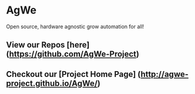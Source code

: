# AgWe
Open source, hardware agnostic grow automation for all!

## View our Repos [here] (https://github.com/AgWe-Project)

## Checkout our [Project Home Page] (http://agwe-project.github.io/AgWe/)
